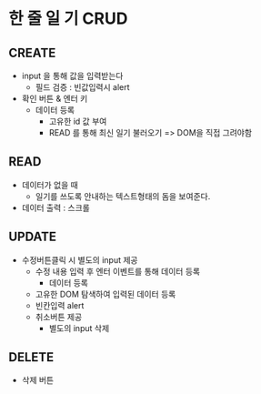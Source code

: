 # 한 줄 일 기 CRUD

## CREATE
- input 을 통해 값을 입력받는다
  * 필드 검증 : 빈값입력시 alert
- 확인 버튼 & 엔터 키
  * 데이터 등록
    * 고유한 id 값 부여
    * READ 를 통해 최신 일기 불러오기 => DOM을 직접 그려야함
## READ
- 데이터가 없을 때
  * 일기를 쓰도록 안내하는 텍스트형태의 돔을 보여준다.
- 데이터 출력 : 스크롤
## UPDATE
- 수정버튼클릭 시 별도의 input 제공
  * 수정 내용 입력 후 엔터 이벤트를 통해 데이터 등록
    * 데이터 등록
  * 고유한 DOM 탐색하여 입력된 데이터 등록
  * 빈칸입력 alert
  * 취소버튼 제공
    * 별도의 input 삭제   
## DELETE
- 삭제 버튼